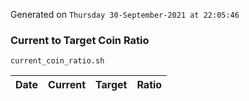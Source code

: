 Generated on `Thursday 30-September-2021 at 22:05:46`

### Current to Target Coin Ratio
`current_coin_ratio.sh`

Date|Current|Target|Ratio
---|---|---|---
